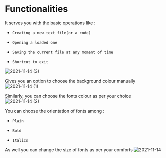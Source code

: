 # Functionalities

 It serves you with the basic operations like :
-     Creating a new text file(or a code)
-     Opening a loaded one
-     Saving the current file at any moment of time
-     Shortcut to exit
![2021-11-14 (3)](https://user-images.githubusercontent.com/94296157/141683863-e7e08015-2991-4ace-9042-193f6df2cf07.png)

 Gives you an option to choose the background colour manually
![2021-11-14 (1)](https://user-images.githubusercontent.com/94296157/141683859-b2dc2975-d613-4fcd-8bff-a3cc592a5e29.png)

 Similarly, you can choose the fonts colour as per your choice
![2021-11-14 (2)](https://user-images.githubusercontent.com/94296157/141683861-f91d31cb-def2-47e5-ac57-3a22b138b083.png)

 You can choose the orientation of fonts among :
-     Plain
-     Bold
-     Italics
 As well you can change the size of fonts as per your comforts
![2021-11-14](https://user-images.githubusercontent.com/94296157/141683865-a6e26118-c8a2-49f1-b77e-d58d06fdce29.png)
